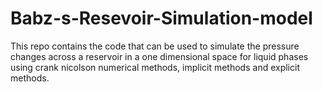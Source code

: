 # Babz-s-Resevoir-Simulation-model
This repo contains the code that can be used to simulate the pressure changes across a reservoir in a one dimensional space for liquid phases using crank nicolson numerical methods, implicit methods and explicit methods.  
